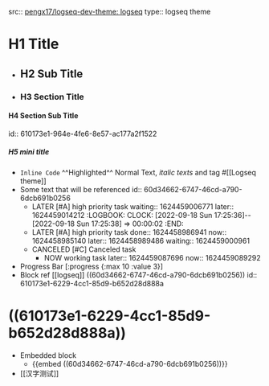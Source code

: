 src:: [pengx17/logseq-dev-theme: logseq](https://github.com/pengx17/logseq-dev-theme)
type:: logseq theme

# H1 Title
- ## H2 Sub Title
- ### H3 Section Title
#### H4 Section Sub Title
id:: 610173e1-964e-4fe6-8e57-ac177a2f1522
##### H5 mini title
- `Inline Code` ^^Highlighted^^ Normal Text,  _italic texts_ and tag #[[Logseq theme]]
- Some text that will be referenced
  id:: 60d34662-6747-46cd-a790-6dcb691b0256
	- LATER [#A] high priority task
	  waiting:: 1624459006771
	  later:: 1624459014212
	  :LOGBOOK:
	  CLOCK: [2022-09-18 Sun 17:25:36]--[2022-09-18 Sun 17:25:38] =>  00:00:02
	  :END:
	- LATER [#A] high priority task
	  done:: 1624458986941
	  now:: 1624458985140
	  later:: 1624458989486
	  waiting:: 1624459000961
	- CANCELED [#C] Canceled task
		- NOW working task
		  later:: 1624459087696
		  now:: 1624459089292
- Progress Bar [:progress {:max 10 :value 3}]
- Block ref  [[logseq]] ((60d34662-6747-46cd-a790-6dcb691b0256))
  id:: 610173e1-6229-4cc1-85d9-b652d28d888a
# ((610173e1-6229-4cc1-85d9-b652d28d888a))
- Embedded block
	- {{embed ((60d34662-6747-46cd-a790-6dcb691b0256))}}
- [[汉字测试]]